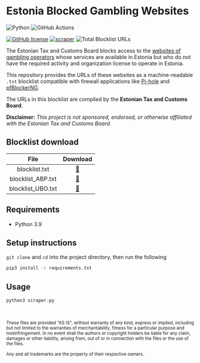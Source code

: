 # Estonia Blocked Gambling Websites

![Python](https://img.shields.io/badge/Python-FFD43B?style=for-the-badge&logo=python&logoColor=blue)
![GitHub Actions](https://img.shields.io/badge/GitHub_Actions-2088FF?style=for-the-badge&logo=github-actions&logoColor=white)

[![GitHub license](https://img.shields.io/badge/LICENSE-BSD--3--CLAUSE-GREEN?style=for-the-badge)](LICENSE)
[![scraper](https://img.shields.io/github/workflow/status/elliotwutingfeng/Estonia-Blocked-Gambling-Websites/scraper?label=SCRAPER&style=for-the-badge)](https://github.com/elliotwutingfeng/Estonia-Blocked-Gambling-Websites/actions/workflows/scraper.yml)
<img src="https://tokei-rs.onrender.com/b1/github/elliotwutingfeng/Estonia-Blocked-Gambling-Websites?label=Total%20Blocklist%20URLS&style=for-the-badge" alt="Total Blocklist URLs"/>

The Estonian Tax and Customs Board blocks access to the [websites of gambling operators](https://www.emta.ee/ariklient/registreerimine-ettevotlus/hasartmangukorraldajale/blokeeritud-hasartmangu) whose services are available in Estonia but who do not have the required activity and organization license to operate in Estonia.

This repository provides the URLs of these websites as a machine-readable `.txt` blocklist compatible with firewall applications like [Pi-hole](https://pi-hole.net) and [pfBlockerNG](https://docs.netgate.com/pfsense/en/latest/packages/pfblocker.html).

The URLs in this blocklist are compiled by the **Estonian Tax and Customs Board**.

**Disclaimer:** _This project is not sponsored, endorsed, or otherwise affiliated with the Estonian Tax and Customs Board._

## Blocklist download

| File | Download |
|:-:|:-:|
| blocklist.txt | [:floppy_disk:](blocklist.txt?raw=true) |
| blocklist_ABP.txt | [:floppy_disk:](blocklist_ABP.txt?raw=true) |
| blocklist_UBO.txt | [:floppy_disk:](blocklist_UBO.txt?raw=true) |

## Requirements

-   Python 3.9

## Setup instructions

`git clone` and `cd` into the project directory, then run the following

```bash
pip3 install -r requirements.txt
```

## Usage

```bash
python3 scraper.py
```

&nbsp;

<sup>These files are provided "AS IS", without warranty of any kind, express or implied, including but not limited to the warranties of merchantability, fitness for a particular purpose and noninfringement. In no event shall the authors or copyright holders be liable for any claim, damages or other liability, arising from, out of or in connection with the files or the use of the files.</sup>

<sub>Any and all trademarks are the property of their respective owners.</sub>
